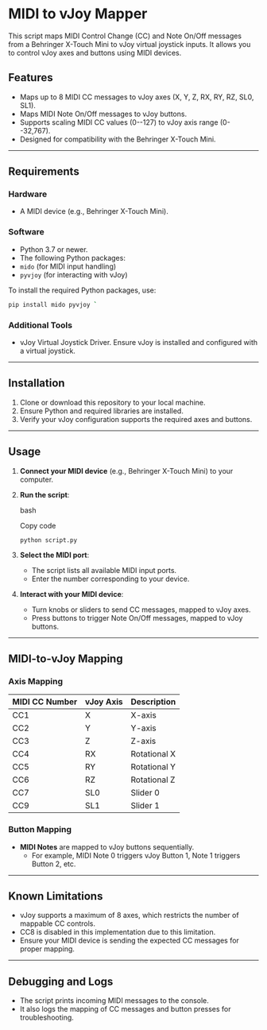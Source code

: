 # MIDI to vJoy Mapper

This script maps MIDI Control Change (CC) and Note On/Off messages from a Behringer X-Touch Mini to vJoy virtual joystick inputs. It allows you to control vJoy axes and buttons using MIDI devices.

## Features

- Maps up to 8 MIDI CC messages to vJoy axes (X, Y, Z, RX, RY, RZ, SL0, SL1).
- Maps MIDI Note On/Off messages to vJoy buttons.
- Supports scaling MIDI CC values (0--127) to vJoy axis range (0--32,767).
- Designed for compatibility with the Behringer X-Touch Mini.

---

## Requirements

### Hardware

- A MIDI device (e.g., Behringer X-Touch Mini).

### Software

- Python 3.7 or newer.
- The following Python packages:
 - `mido` (for MIDI input handling)
 - `pyvjoy` (for interacting with vJoy)

To install the required Python packages, use:

```bash
pip install mido pyvjoy `
```

### Additional Tools

-   vJoy Virtual Joystick Driver. Ensure vJoy is installed and configured with a virtual joystick.

* * * * *

Installation
------------

1.  Clone or download this repository to your local machine.
2.  Ensure Python and required libraries are installed.
3.  Verify your vJoy configuration supports the required axes and buttons.

* * * * *

Usage
-----

1.  **Connect your MIDI device** (e.g., Behringer X-Touch Mini) to your computer.
2.  **Run the script**:

    bash

    Copy code

    `python script.py`

3.  **Select the MIDI port**:
    -   The script lists all available MIDI input ports.
    -   Enter the number corresponding to your device.
4.  **Interact with your MIDI device**:
    -   Turn knobs or sliders to send CC messages, mapped to vJoy axes.
    -   Press buttons to trigger Note On/Off messages, mapped to vJoy buttons.

* * * * *

MIDI-to-vJoy Mapping
--------------------

### Axis Mapping

| MIDI CC Number | vJoy Axis | Description |
| --- | --- | --- |
| CC1 | X | X-axis |
| CC2 | Y | Y-axis |
| CC3 | Z | Z-axis |
| CC4 | RX | Rotational X |
| CC5 | RY | Rotational Y |
| CC6 | RZ | Rotational Z |
| CC7 | SL0 | Slider 0 |
| CC9 | SL1 | Slider 1 |

### Button Mapping

-   **MIDI Notes** are mapped to vJoy buttons sequentially.
    -   For example, MIDI Note 0 triggers vJoy Button 1, Note 1 triggers Button 2, etc.

* * * * *

Known Limitations
-----------------

-   vJoy supports a maximum of 8 axes, which restricts the number of mappable CC controls.
-   CC8 is disabled in this implementation due to this limitation.
-   Ensure your MIDI device is sending the expected CC messages for proper mapping.

* * * * *

Debugging and Logs
------------------

-   The script prints incoming MIDI messages to the console.
-   It also logs the mapping of CC messages and button presses for troubleshooting.